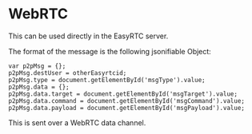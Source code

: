 # WebRTC

This can be used directly in the EasyRTC server.

The format of the message is the following jsonifiable Object:

	var p2pMsg = {};
	p2pMsg.destUser = otherEasyrtcid;
	p2pMsg.type = document.getElementById('msgType').value;
	p2pMsg.data = {};
	p2pMsg.data.target = document.getElementById('msgTarget').value;
	p2pMsg.data.command = document.getElementById('msgCommand').value;
	p2pMsg.data.payload = document.getElementById('msgPayload').value;

This is sent over a WebRTC data channel.
